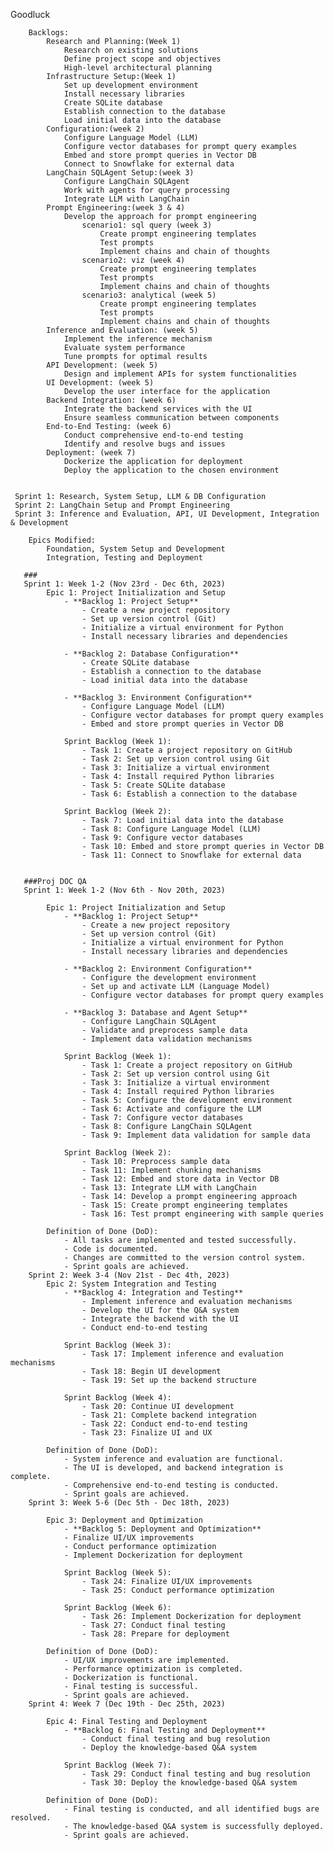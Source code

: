 Goodluck


        Backlogs:
            Research and Planning:(Week 1)
                Research on existing solutions
                Define project scope and objectives
                High-level architectural planning
            Infrastructure Setup:(Week 1)
                Set up development environment
                Install necessary libraries
                Create SQLite database
                Establish connection to the database
                Load initial data into the database
            Configuration:(week 2)
                Configure Language Model (LLM)
                Configure vector databases for prompt query examples
                Embed and store prompt queries in Vector DB
                Connect to Snowflake for external data
            LangChain SQLAgent Setup:(week 3)
                Configure LangChain SQLAgent
                Work with agents for query processing
                Integrate LLM with LangChain
            Prompt Engineering:(week 3 & 4)
                Develop the approach for prompt engineering
                    scenario1: sql query (week 3)
                        Create prompt engineering templates
                        Test prompts
                        Implement chains and chain of thoughts
                    scenario2: viz (week 4)
                        Create prompt engineering templates
                        Test prompts
                        Implement chains and chain of thoughts                
                    scenario3: analytical (week 5)
                        Create prompt engineering templates
                        Test prompts
                        Implement chains and chain of thoughts
            Inference and Evaluation: (week 5)
                Implement the inference mechanism
                Evaluate system performance
                Tune prompts for optimal results
            API Development: (week 5)
                Design and implement APIs for system functionalities
            UI Development: (week 5)
                Develop the user interface for the application
            Backend Integration: (week 6)
                Integrate the backend services with the UI
                Ensure seamless communication between components
            End-to-End Testing: (week 6)
                Conduct comprehensive end-to-end testing
                Identify and resolve bugs and issues
            Deployment: (week 7)
                Dockerize the application for deployment
                Deploy the application to the chosen environment
                
       
     Sprint 1: Research, System Setup, LLM & DB Configuration 
     Sprint 2: LangChain Setup and Prompt Engineering
     Sprint 3: Inference and Evaluation, API, UI Development, Integration & Development         
        
        Epics Modified:
            Foundation, System Setup and Development
            Integration, Testing and Deployment
       
       ###
       Sprint 1: Week 1-2 (Nov 23rd - Dec 6th, 2023)
            Epic 1: Project Initialization and Setup
                - **Backlog 1: Project Setup**
                    - Create a new project repository
                    - Set up version control (Git)
                    - Initialize a virtual environment for Python
                    - Install necessary libraries and dependencies

                - **Backlog 2: Database Configuration**
                    - Create SQLite database
                    - Establish a connection to the database
                    - Load initial data into the database

                - **Backlog 3: Environment Configuration**
                    - Configure Language Model (LLM)
                    - Configure vector databases for prompt query examples
                    - Embed and store prompt queries in Vector DB

                Sprint Backlog (Week 1):
                    - Task 1: Create a project repository on GitHub
                    - Task 2: Set up version control using Git
                    - Task 3: Initialize a virtual environment
                    - Task 4: Install required Python libraries
                    - Task 5: Create SQLite database
                    - Task 6: Establish a connection to the database

                Sprint Backlog (Week 2):
                    - Task 7: Load initial data into the database
                    - Task 8: Configure Language Model (LLM)
                    - Task 9: Configure vector databases
                    - Task 10: Embed and store prompt queries in Vector DB
                    - Task 11: Connect to Snowflake for external data
       
       
       ###Proj DOC QA
       Sprint 1: Week 1-2 (Nov 6th - Nov 20th, 2023)

            Epic 1: Project Initialization and Setup
                - **Backlog 1: Project Setup**
                    - Create a new project repository
                    - Set up version control (Git)
                    - Initialize a virtual environment for Python
                    - Install necessary libraries and dependencies

                - **Backlog 2: Environment Configuration**
                    - Configure the development environment
                    - Set up and activate LLM (Language Model)
                    - Configure vector databases for prompt query examples

                - **Backlog 3: Database and Agent Setup**
                    - Configure LangChain SQLAgent
                    - Validate and preprocess sample data
                    - Implement data validation mechanisms

                Sprint Backlog (Week 1):
                    - Task 1: Create a project repository on GitHub
                    - Task 2: Set up version control using Git
                    - Task 3: Initialize a virtual environment
                    - Task 4: Install required Python libraries
                    - Task 5: Configure the development environment
                    - Task 6: Activate and configure the LLM
                    - Task 7: Configure vector databases
                    - Task 8: Configure LangChain SQLAgent
                    - Task 9: Implement data validation for sample data

                Sprint Backlog (Week 2):
                    - Task 10: Preprocess sample data
                    - Task 11: Implement chunking mechanisms
                    - Task 12: Embed and store data in Vector DB
                    - Task 13: Integrate LLM with LangChain
                    - Task 14: Develop a prompt engineering approach
                    - Task 15: Create prompt engineering templates
                    - Task 16: Test prompt engineering with sample queries

            Definition of Done (DoD):
                - All tasks are implemented and tested successfully.
                - Code is documented.
                - Changes are committed to the version control system.
                - Sprint goals are achieved.
        Sprint 2: Week 3-4 (Nov 21st - Dec 4th, 2023)
            Epic 2: System Integration and Testing
                - **Backlog 4: Integration and Testing**
                    - Implement inference and evaluation mechanisms
                    - Develop the UI for the Q&A system
                    - Integrate the backend with the UI
                    - Conduct end-to-end testing

                Sprint Backlog (Week 3):
                    - Task 17: Implement inference and evaluation mechanisms
                    - Task 18: Begin UI development
                    - Task 19: Set up the backend structure

                Sprint Backlog (Week 4):
                    - Task 20: Continue UI development
                    - Task 21: Complete backend integration
                    - Task 22: Conduct end-to-end testing
                    - Task 23: Finalize UI and UX

            Definition of Done (DoD):
                - System inference and evaluation are functional.
                - The UI is developed, and backend integration is complete.
                - Comprehensive end-to-end testing is conducted.
                - Sprint goals are achieved.
        Sprint 3: Week 5-6 (Dec 5th - Dec 18th, 2023)

            Epic 3: Deployment and Optimization
                - **Backlog 5: Deployment and Optimization**
                - Finalize UI/UX improvements
                - Conduct performance optimization
                - Implement Dockerization for deployment

                Sprint Backlog (Week 5):
                    - Task 24: Finalize UI/UX improvements
                    - Task 25: Conduct performance optimization

                Sprint Backlog (Week 6):
                    - Task 26: Implement Dockerization for deployment
                    - Task 27: Conduct final testing
                    - Task 28: Prepare for deployment

            Definition of Done (DoD):
                - UI/UX improvements are implemented.
                - Performance optimization is completed.
                - Dockerization is functional.
                - Final testing is successful.
                - Sprint goals are achieved.
        Sprint 4: Week 7 (Dec 19th - Dec 25th, 2023)

            Epic 4: Final Testing and Deployment
                - **Backlog 6: Final Testing and Deployment**
                    - Conduct final testing and bug resolution
                    - Deploy the knowledge-based Q&A system

                Sprint Backlog (Week 7):
                    - Task 29: Conduct final testing and bug resolution
                    - Task 30: Deploy the knowledge-based Q&A system

            Definition of Done (DoD):
                - Final testing is conducted, and all identified bugs are resolved.
                - The knowledge-based Q&A system is successfully deployed.
                - Sprint goals are achieved.


